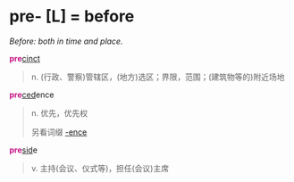 # pre- [L] = before

*Before: both in time and place.*

<b style="color: #C71585;">pre</b>[cinct](_cinct_.md)
> n. (行政、警察)管辖区，(地方)选区；界限，范围；(建筑物等的)附近场地

<b style="color: #C71585;">pre</b>[ced](_ced_.md)ence
> n. 优先，优先权
>
> 另看词缀 [-ence](-ence.md)

<b style="color: #C71585;">pre</b>[sid](_sid_.md)e
> v. 主持(会议、仪式等)，担任(会议)主席